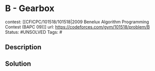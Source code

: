 # B - Gearbox

contest: [[CFICPC/101518/101518|2009 Benelux Algorithm Programming Contest (BAPC 09)]]
url: https://codeforces.com/gym/101518/problem/B
Status: #UNSOLVED
Tags: #

## Description

## Solution

